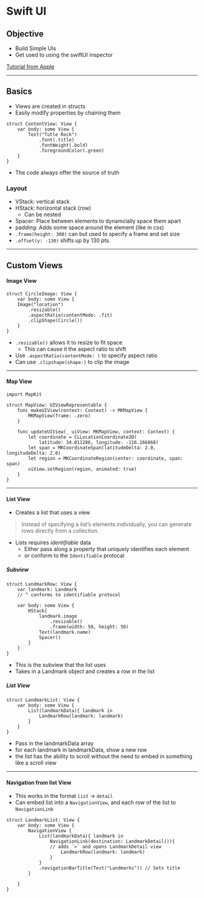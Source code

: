 # Swift UI

## Objective
* Build Simple UIs
* Get used to using the swiftUI inspector

[Tutorial from Apple](https://developer.apple.com/tutorials/swiftui/building-lists-and-navigation)

--- 
## Basics

- Views are created in structs
- Easily modify properties by chaining them
```
struct ContentView: View {
    var body: some View {
        Text("Tutle Rock")
            .font(.title)
            .fontWeight(.bold)
            .foregroundColor(.green)
    }
}
```
- The code always offer the source of truth


### Layout
- VStack: vertical stack 
- HStack: horizontal stack (row)
    - Can be nested
- Spacer: Place between elements to dynamcially space them apart
- padding: Adds some space around the element (like in css)
- `.frame(height: 300)` can but used to specify a frame and set size
- `.offset(y: -130)` shifts up by 130 pts. 

---

## Custom Views

#### Image View
```
struct CircleImage: View {
    var body: some View {
    Image("location")
        .resizable()
        .aspectRatio(contentMode: .fit)
        .clipShape(Circle())
    }
}
```
- `.resizable()` allows it to resize to fit space
    - This can cause it the aspect ratio to shift
- Use `.aspectRatio(contentMode: )` to specify aspect ratio
- Can use `.clipshape(shape:)` to clip the image

---
#### Map View 
```
import MapKit

struct MapView: UIViewRepresentable {
    func makeUIView(context: Context) -> MKMapView {
        MKMapView(frame: .zero)
    }

    func updateUIView(_ uiView: MKMapView, context: Context) {
        let coordinate = CLLocationCoordinate2D(
            latitude: 34.011286, longitude: -116.166868)
        let span = MKCoordinateSpan(latitudeDelta: 2.0, longitudeDelta: 2.0)
        let region = MKCoordinateRegion(center: coordinate, span: span)
        uiView.setRegion(region, animated: true)
    }
}
```
---
#### List View
- Creates a list that uses a view
> Instead of specifying a list’s elements individually, you can generate rows directly from a collection.
- Lists requires <i> identifiable </i> data
    - Either pass along a property that uniquely identifies each element
    - or conform to the `Identifiable` protocal

##### Subview
```
struct LandmarkRow: View {
    var landmark: Landmark 
    // ^ conforms to identifiable protocol
    
    var body: some View {
        HStack{
            landmark.image
                .resizable()
                .frame(width: 50, height: 50)
            Text(landmark.name)
            Spacer()
        }
    }
}
``` 
- This is the subview that the list uses
- Takes in a Landmark object and creates a row in the list

##### List View
```
struct LandmarkList: View {
    var body: some View {
        List(landmarkData){ landmark in
            LandmarkRow(landmark: landmark)
        }
    }
}
```
- Pass in the landmarkData array
- for each landmark in landmarkData, show a new row
- the list has the ability to scroll without the need to embed in something like a scroll view

---

#### Navigation from list View
- This works in the format `list` -> `detail`
- Can embed list into a `NavigationView`, and each row of the list to `NavigationLink`

```
struct LandmarkList: View {
    var body: some View {
        NavigationView {
            List(landmarkData){ landmark in
                NavigationLink(destination: LandmarkDetail()){ 
                // adds `>` and opens LandmarkDetail view
                    LandmarkRow(landmark: landmark)
                }
            }
            .navigationBarTitle(Text("Landmarks")) // Sets title
        }

    }
}

```